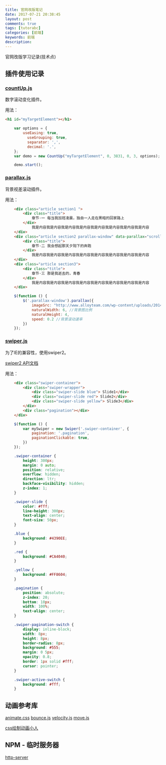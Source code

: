 ```yaml
---
title: 官网改版笔记
date: 2017-07-21 20:38:45
layout: post
comments: true
tags: [tutorabc]
categories: [前端]
keywords: 前端
description:
---
```


官网改版学习记录(技术点)

<!-- more -->

## 插件使用记录

### [countUp.js](https://github.com/inorganik/countUp.js)
数字滚动变化插件。

用法：
```html
<h1 id="myTargetElement"></h1>
```
```js
    var options = {
        useEasing: true,
          useGrouping: true,
          separator: ',',
          decimal: '.',
    };
    var demo = new CountUp("myTargetElement", 0, 3831, 0, 3, options);

    demo.start();

```


### [parallax.js](https://github.com/pixelcog/parallax.js/)
背景视差滚动插件。

用法：
```html
    <div class="article section1 ">
        <div class="title">
            章节·一 每当我加班凌晨，独自一人走在黑暗的回家路上
        </div>
            我是内容我是内容我是内容我是内容我是内容我是内容我是内容我是内容
    </div>
    <div class="article section2 parallax-window" data-parallax="scroll" data-image-src="">
        <div class="title">
            章节·二 我会想起那天夕阳下的奔跑
        </div>
            我是内容我是内容我是内容我是内容我是内容我是内容我是内容我是内容
    </div>
    <div class="article section3">
        <div class="title">
            章节·三 那是我逝去的，青春
        </div>
            我是内容我是内容我是内容我是内容我是内容我是内容我是内容我是内容
    </div>

```
```js
    $(function () {
        $('.parallax-window').parallax({
            imageSrc: "http://www.alloyteam.com/wp-content/uploads/2014/01/section02.jpg",
            naturalWidth: 6, //背景图比例
            naturalHeight: 4,
            speed: 0.2 //背景滚动速率
        })
    });
```

### [swiper.js](https://github.com/nolimits4web/Swiper/tree/Swiper2)
为了IE的兼容性，使用swiper2。

[swiper2 API文档](http://2.swiper.com.cn/api/index.html)

用法：
```html
    <div class="swiper-container">
        <div class="swiper-wrapper">
            <div class="swiper-slide blue"> Slide1</div>
            <div class="swiper-slide red"> Slide2</div>
            <div class="swiper-slide yellow"> Slide3</div>
        </div>
        <div class="pagination"></div>
    </div>
```
```js
    $(function () {
        var mySwiper = new Swiper('.swiper-container', {
            pagination: '.pagination',
            paginationClickable: true,
        })
    });
```
```css
    .swiper-container {
        height: 300px;
        margin: 0 auto;
        position: relative;
        overflow: hidden;
        direction: ltr;
        backface-visibility: hidden;
        z-index: 1;
    }

    .swiper-slide {
        color: #fff;
        line-height: 300px;
        text-align: center;
        font-size: 50px;
    }

    .blue {
        background: #4390EE;
    }

    .red {
        background: #CA4040;
    }

    .yellow {
        background: #FF8604;
    }

    .pagination {
        position: absolute;
        z-index: 20;
        bottom: 10px;
        width: 100%;
        text-align: center;
    }

    .swiper-pagination-switch {
        display: inline-block;
        width: 8px;
        height: 8px;
        border-radius: 8px;
        background: #555;
        margin: 0 5px;
        opacity: 0.8;
        border: 1px solid #fff;
        cursor: pointer;
    }

    .swiper-active-switch {
        background: #fff;
    }
```

## 动画参考库

[animate.css](https://daneden.github.io/animate.css/)
[bounce.js](http://bouncejs.com/)
[velocity.js](http://velocityjs.org/)
[move.js](http://visionmedia.github.io/move.js/)


[css绘制动画小人](http://www.html5tricks.com/demo/css3-shake-head-animation/index.html)

## NPM - 临时服务器
[http-server](https://www.npmjs.com/package/http-server)